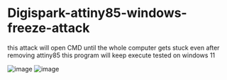 # Digispark-attiny85-windows-freeze-attack

this attack will open CMD until the whole computer gets stuck even after removing attiny85 this program will keep execute
tested on windows 11

![image](https://github.com/user-attachments/assets/9e7d868f-3e6c-4695-971d-91bee927b5cd)
![image](https://github.com/user-attachments/assets/fc3c7ce5-665f-4c1a-b813-7f3423cf8d9a)

